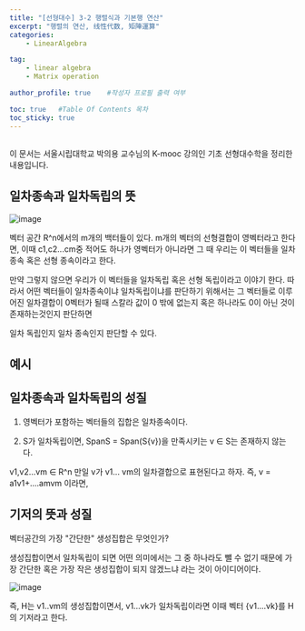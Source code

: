 ```yaml
---
title: "[선형대수] 3-2 행렬식과 기본행 연산"
excerpt: "행렬의 연산, 线性代数, 矩陣運算"
categories:
    - LinearAlgebra

tag:
    - linear algebra
    - Matrix operation

author_profile: true    #작성자 프로필 출력 여부

toc: true   #Table Of Contents 목차 
toc_sticky: true
---
```

##
이 문서는 서울시립대학교 박의용 교수님의 K-mooc 강의인 기초 선형대수학을 정리한 내용입니다.

## 일차종속과 일차독립의 뜻
![image](https://user-images.githubusercontent.com/81638919/139964505-a398bee1-1d8b-42f8-a527-a0989b243d59.png)

벡터 공간 R^n에서의 m개의 백터들이 있다. m개의 벡터의 선형결합이 영벡터라고 한다면,  이때 c1,c2...cm중 적어도 하나가 영벡터가 아니라면 그 때 우리는 이 벡터들을 일차종속 혹은 선형 종속이라고 한다.

만약 그렇지 않으면 우리가 이 벡터들을 일차독립 혹은 선형 독립이라고 이야기 한다. 따라서 어떤 벡터들이 일차종속이냐 일차독립이냐를 판단하기 위해서는 그 벡터들로 이루어진 일차결합이 0벡터가 될때 스칼라 값이 0 밖에 없는지 혹은 하나라도 0이 아닌 것이 존재하는것인지 판단하면

일차 독립인지 일차 종속인지 판단할 수 있다.

## 예시


## 일차종속과 일차독립의 성질

1. 영벡터가 포함하는 벡터들의 집합은 일차종속이다.

2. S가 일차독립이면, SpanS = Span(S\{v})을 만족시키는 v ∈ S는 존재하지 않는다.

v1,v2...vm ∈ R^n
만일 v가 v1... vm의 일차결합으로 표현된다고 하자. 즉, v = a1v1+....amvm 이라면, 


## 기저의 뜻과 성질

벡터공간의 가장 "간단한" 생성집합은 무엇인가?

생성집합이면서 일차독립이 되면 어떤 의미에서는 그 중 하나라도 뺄 수 없기 때문에 가장 간단한 혹은 가장 작은 생성집합이 되지 않겠느냐 라는 것이 아이디어이다.

![image](https://user-images.githubusercontent.com/81638919/140614109-317a850a-bdc0-4c7c-827f-d7918e503cf2.png)

즉, H는 v1..vm의 생성집합이면서, v1...vk가 일차독립이라면 이때 벡터 {v1....vk}를 H의 기저라고 한다.


